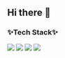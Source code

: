 ## Hi there 👋

### ✨Tech Stack✨<br>
<img src="https://img.shields.io/badge/Spring-36DB33F?style=flat-square&logo=Spring&logoColor=white"/> <img src="https://img.shields.io/badge/Spring Boot-36DB33F?style=flat-square&logo=Spring Boot&logoColor=white"/> <img src="https://img.shields.io/badge/Spring Security-36DB33F?style=flat-square&logo=Spring Security&logoColor=white"/> <img src="https://img.shields.io/badge/Swagger-85EA2D?style=flat-square&logo=Swagger&logoColor=white"/> 

